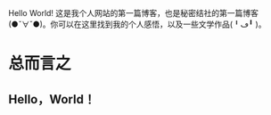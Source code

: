 Hello World! 这是我个人网站的第一篇博客，也是秘密结社的第一篇博客(●ˇ∀ˇ●)。你可以在这里找到我的个人感悟，以及一些文学作品(╹ڡ╹ )。



# 总而言之

## Hello，World！

